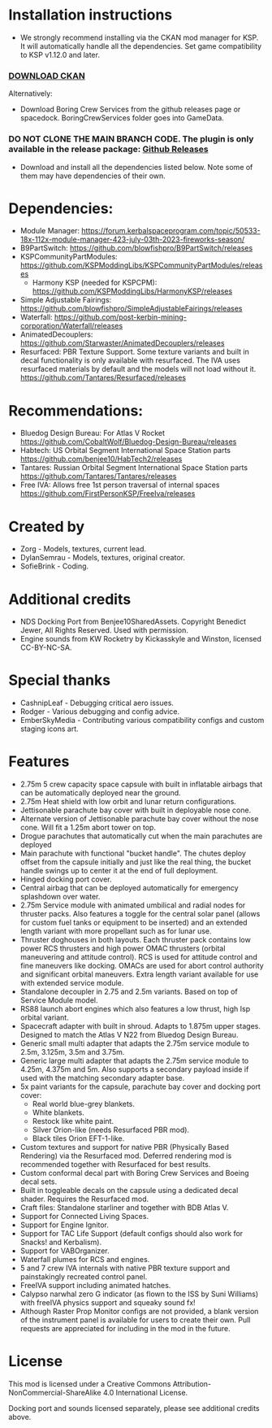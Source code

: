 # Installation instructions
- We strongly recommend installing via the CKAN mod manager for KSP. It will automatically handle all the dependencies. Set game compatibility to KSP v1.12.0 and later.

### [DOWNLOAD CKAN](https://forum.kerbalspaceprogram.com/topic/197082-ckan-the-comprehensive-kerbal-archive-network-v1332-laplace-ksp-2-support/)

Alternatively:
- Download Boring Crew Services from the github releases page or spacedock. BoringCrewServices folder goes into GameData.
### DO NOT CLONE THE MAIN BRANCH CODE. The plugin is only available in the release package: [Github Releases](https://github.com/zorg2044/BoringCrewServices/releases/)   
- Download and install all the dependencies listed below. Note some of them may have dependencies of their own.

# Dependencies:

- Module Manager: https://forum.kerbalspaceprogram.com/topic/50533-18x-112x-module-manager-423-july-03th-2023-fireworks-season/
- B9PartSwitch: https://github.com/blowfishpro/B9PartSwitch/releases
- KSPCommunityPartModules: https://github.com/KSPModdingLibs/KSPCommunityPartModules/releases
  - Harmony KSP (needed for KSPCPM): https://github.com/KSPModdingLibs/HarmonyKSP/releases
- Simple Adjustable Fairings: https://github.com/blowfishpro/SimpleAdjustableFairings/releases
- Waterfall: https://github.com/post-kerbin-mining-corporation/Waterfall/releases
- AnimatedDecouplers: https://github.com/Starwaster/AnimatedDecouplers/releases
- Resurfaced: PBR Texture Support. Some texture variants and built in decal functionality is only available with resurfaced. The IVA uses resurfaced materials by default and the models will not load without it. https://github.com/Tantares/Resurfaced/releases

# Recommendations:

- Bluedog Design Bureau: For Atlas V Rocket https://github.com/CobaltWolf/Bluedog-Design-Bureau/releases
- Habtech: US Orbital Segment International Space Station parts https://github.com/benjee10/HabTech2/releases
- Tantares: Russian Orbital Segment International Space Station parts https://github.com/Tantares/Tantares/releases
- Free IVA: Allows free 1st person traversal of internal spaces https://github.com/FirstPersonKSP/FreeIva/releases

# Created by
- Zorg - Models, textures, current lead.
- DylanSemrau - Models, textures, original creator.
- SofieBrink - Coding.

# Additional credits

- NDS Docking Port from Benjee10SharedAssets. Copyright Benedict Jewer, All Rights Reserved. Used with permission.
- Engine sounds from KW Rocketry by Kickasskyle and Winston, licensed CC-BY-NC-SA.

# Special thanks
- CashnipLeaf - Debugging critical aero issues.
- Rodger - Various debugging and config advice.
- EmberSkyMedia - Contributing various compatibility configs and custom staging icons art.

# Features
- 2.75m 5 crew capacity space capsule with built in inflatable airbags that can be automatically deployed near the ground.
- 2.75m Heat shield with low orbit and lunar return configurations.
- Jettisonable parachute bay cover with built in deployable nose cone.
- Alternate version of Jettisonable parachute bay cover without the nose cone. Will fit a 1.25m abort tower on top.
- Drogue parachutes that automatically cut when the main parachutes are deployed
- Main parachute with functional "bucket handle". The chutes deploy offset from the capsule initially and just like the real thing, the bucket handle swings up to center it at the end of full deployment.
- Hinged docking port cover.
- Central airbag that can be deployed automatically for emergency splashdown over water.
- 2.75m Service module with animated umbilical and radial nodes for thruster packs. Also features a toggle for the central solar panel (allows for custom fuel tanks or equipment to be inserted) and an extended length variant with more propellant such as for lunar use.
- Thruster doghouses in both layouts. Each thruster pack contains low power RCS thrusters and high power OMAC thrusters (orbital maneuvering and attitude control). RCS is used for attitude control and fine maneuvers like docking. OMACs are used for abort control authority and significant orbital maneuvers. Extra length variant available for use with extended service module.
- Standalone decoupler in 2.75 and 2.5m variants. Based on top of Service Module model.
- RS88 launch abort engines which also features a low thrust, high Isp orbital variant.
- Spacecraft adapter with built in shroud. Adapts to 1.875m upper stages. Designed to match the Atlas V N22 from Bluedog Design Bureau.
- Generic small multi adapter that adapts the 2.75m service module to 2.5m, 3.125m, 3.5m and 3.75m.
- Generic large multi adapter that adapts the 2.75m service module to 4.25m, 4.375m and 5m. Also supports a secondary payload inside if used with the matching secondary adapter base.
- 5x paint variants for the capsule, parachute bay cover and docking port cover:
  - Real world blue-grey blankets.
  - White blankets.
  - Restock like white paint.
  - Silver Orion-like (needs Resurfaced PBR mod).
  - Black tiles Orion EFT-1-like.
- Custom textures and support for native PBR (Physically Based Rendering) via the Resurfaced mod. Deferred rendering mod is recommended together with Resurfaced for best results.
- Custom conformal decal part with Boring Crew Services and Boeing decal sets.
- Built in toggleable decals on the capsule using a dedicated decal shader. Requires the Resurfaced mod.
- Craft files: Standalone starliner and together with BDB Atlas V.
- Support for Connected Living Spaces.
- Support for Engine Ignitor.
- Support for TAC Life Support (default configs should also work for Snacks! and Kerbalism).
- Support for VABOrganizer.
- Waterfall plumes for RCS and engines.
- 5 and 7 crew IVA internals with native PBR texture support and painstakingly recreated control panel.
- FreeIVA support including animated hatches.
- Calypso narwhal zero G indicator (as flown to the ISS by Suni Williams) with freeIVA physics support and squeaky sound fx!
- Although Raster Prop Monitor configs are not provided, a blank version of the instrument panel is available for users to create their own. Pull requests are appreciated for including in the mod in the future.

# License
This mod is licensed under a Creative Commons Attribution-NonCommercial-ShareAlike 4.0 International License.

Docking port and sounds licensed separately, please see additional credits above.

